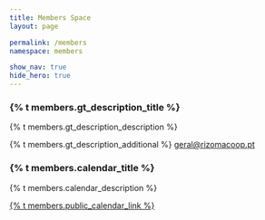 ```yaml
---
title: Members Space
layout: page

permalink: /members
namespace: members

show_nav: true
hide_hero: true
---
```


<div class="container is-max-desktop">
    <h3>{% t members.gt_description_title %}</h3>
    <p>{% t members.gt_description_description %}</p>
    <p>{% t members.gt_description_additional %} <a href="mailto:geral@rizomacoop.pt">geral@rizomacoop.pt</a></p>
    <h3>{% t members.calendar_title %}</h3>
    <p>{% t members.calendar_description %}</p>
    <p><a href="{% t members.public_calendar_link_url %}" target="_blank">{% t members.public_calendar_link %}</a></p>
</div>
